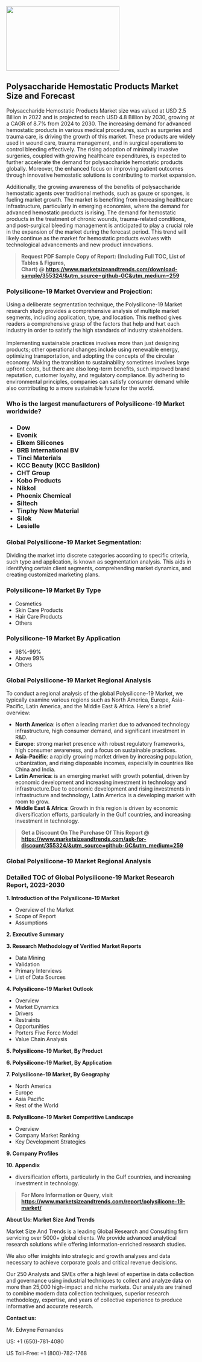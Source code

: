 <p><img class="alignnone size-medium wp-image-20088" src="https://ffe5etoiles.com/wp-content/uploads/2024/12/MST1-300x171.png" alt="" width="300" height="171" /></p><h2>Polysaccharide Hemostatic Products Market Size and Forecast</h2><p>Polysaccharide Hemostatic Products Market size was valued at USD 2.5 Billion in 2022 and is projected to reach USD 4.8 Billion by 2030, growing at a CAGR of 8.7% from 2024 to 2030. The increasing demand for advanced hemostatic products in various medical procedures, such as surgeries and trauma care, is driving the growth of this market. These products are widely used in wound care, trauma management, and in surgical operations to control bleeding effectively. The rising adoption of minimally invasive surgeries, coupled with growing healthcare expenditures, is expected to further accelerate the demand for polysaccharide hemostatic products globally. Moreover, the enhanced focus on improving patient outcomes through innovative hemostatic solutions is contributing to market expansion.</p><p>Additionally, the growing awareness of the benefits of polysaccharide hemostatic agents over traditional methods, such as gauze or sponges, is fueling market growth. The market is benefiting from increasing healthcare infrastructure, particularly in emerging economies, where the demand for advanced hemostatic products is rising. The demand for hemostatic products in the treatment of chronic wounds, trauma-related conditions, and post-surgical bleeding management is anticipated to play a crucial role in the expansion of the market during the forecast period. This trend will likely continue as the market for hemostatic products evolves with technological advancements and new product innovations.</p></p><blockquote id="" class=""><strong>Request PDF Sample Copy of Report: (Including Full TOC, List of Tables &amp; Figures, Chart)&nbsp;@&nbsp;<strong><a href="https://www.marketsizeandtrends.com/download-sample/355324/&utm_source=github-GC&utm_medium=259" target="_blank">https://www.marketsizeandtrends.com/download-sample/355324/&utm_source=github-GC&utm_medium=259</a></strong></strong></blockquote><h3 id="" class="">Polysilicone-19 Market&nbsp;Overview and Projection:</h3><p id="" class="">Using a deliberate segmentation technique, the Polysilicone-19 Market research study provides a comprehensive analysis of multiple market segments, including application, type, and location. This method gives readers a comprehensive grasp of the factors that help and hurt each industry in order to satisfy the high standards of industry stakeholders. <br /> <br />Implementing sustainable practices involves more than just designing products; other operational changes include using renewable energy, optimizing transportation, and adopting the concepts of the circular economy. Making the transition to sustainability sometimes involves large upfront costs, but there are also long-term benefits, such improved brand reputation, customer loyalty, and regulatory compliance. By adhering to environmental principles, companies can satisfy consumer demand while also contributing to a more sustainable future for the world.</p><h3 id="" class="">Who is the largest manufacturers of&nbsp;Polysilicone-19 Market worldwide?</h3><h3 class=""><p><ul><li>Dow </li><li> Evonik </li><li> Elkem Silicones </li><li> BRB International BV </li><li> Tinci Materials </li><li> KCC Beauty (KCC Basildon) </li><li> CHT Group </li><li> Kobo Products </li><li> Nikkol </li><li> Phoenix Chemical </li><li> Siltech </li><li> Tinphy New Material </li><li> Silok </li><li> Lesielle</li></ul></p></h3><h3 id="" class="">Global&nbsp;Polysilicone-19 Market Segmentation:</h3><p id="" class="">Dividing the market into discrete categories according to specific criteria, such type and application, is known as segmentation analysis. This aids in identifying certain client segments, comprehending market dynamics, and creating customized marketing plans.</p><h3 id="" class="">Polysilicone-19 Market&nbsp;By Type</h3><p><p><ul><li>Cosmetics</li><li> Skin Care Products</li><li> Hair Care Products</li><li> Others</p></li></ul></p></p><h3 id="" class="">Polysilicone-19 Market&nbsp;By Application</h3><p class=""><p><ul><li>98%-99%</li><li> Above 99%</li><li> Others</li></ul></p></p><h3 id="" class="">Global Polysilicone-19 Market Regional Analysis</h3><p id="" class="">To conduct a regional analysis of the global Polysilicone-19 Market, we typically examine various regions such as North America, Europe, Asia-Pacific, Latin America, and the Middle East &amp; Africa. Here's a brief overview:</p><ul><li><strong>North America</strong>: is often a leading market due to advanced technology infrastructure, high consumer demand, and significant investment in R&amp;D.</li><li><strong>Europe</strong>: strong market presence with robust regulatory frameworks, high consumer awareness, and a focus on sustainable practices.</li><li><strong>Asia-Pacific</strong>: a rapidly growing market driven by increasing population, urbanization, and rising disposable incomes, especially in countries like China and India.</li><li><strong>Latin America</strong>: is an emerging market with growth potential, driven by economic development and increasing investment in technology and infrastructure.Due to economic development and rising investments in infrastructure and technology, Latin America is a developing market with room to grow.</li><li><strong>Middle East &amp; Africa</strong>: Growth in this region is driven by economic diversification efforts, particularly in the Gulf countries, and increasing investment in technology.</li></ul><blockquote id="" class=""><strong>Get a Discount On The Purchase Of This Report @ <strong><a href="https://www.marketsizeandtrends.com/ask-for-discount/355324/&utm_source=github-GC&utm_medium=259" target="_blank">https://www.marketsizeandtrends.com/ask-for-discount/355324/&utm_source=github-GC&utm_medium=259</a></strong></strong></blockquote><h3 id="" class="">Global Polysilicone-19 Market Regional Analysis</h3><h3 id="" class="">Detailed TOC of Global Polysilicone-19 Market Research Report, 2023-2030</h3><p id="" class=""><strong>1. Introduction of the Polysilicone-19 Market</strong></p><ul><li>Overview of the Market</li><li>Scope of Report</li><li>Assumptions</li></ul><p id="" class=""><strong>2. Executive Summary</strong></p><p id="" class=""><strong>3. Research Methodology of Verified Market Reports</strong></p><ul><li>Data Mining</li><li>Validation</li><li>Primary Interviews</li><li>List of Data Sources</li></ul><p id="" class=""><strong>4. Polysilicone-19 Market Outlook</strong></p><ul><li>Overview</li><li>Market Dynamics</li><li>Drivers</li><li>Restraints</li><li>Opportunities</li><li>Porters Five Force Model</li><li>Value Chain Analysis</li></ul><p id="" class=""><strong>5. Polysilicone-19 Market, By Product</strong></p><p id="" class=""><strong>6. Polysilicone-19 Market, By Application</strong></p><p id="" class=""><strong>7. Polysilicone-19 Market, By Geography</strong></p><ul><li>North America</li><li>Europe</li><li>Asia Pacific</li><li>Rest of the World</li></ul><p id="" class=""><strong>8. Polysilicone-19 Market Competitive Landscape</strong></p><ul><li>Overview</li><li>Company Market Ranking</li><li>Key Development Strategies</li></ul><p id="" class=""><strong>9. Company Profiles</strong></p><p id="" class=""><strong>10. Appendix</strong></p><ul><li>diversification efforts, particularly in the Gulf countries, and increasing investment in technology.</li></ul><blockquote id="" class=""><strong>For More Information or Query, visit <strong><strong><a href="https://www.marketsizeandtrends.com/report/polysilicone-19-market/" target="_blank">https://www.marketsizeandtrends.com/report/polysilicone-19-market/</a></strong></strong></strong></blockquote><p id="" class=""><strong>About Us: Market Size And Trends</strong></p><p id="" class="">Market Size And Trends is a leading Global Research and Consulting firm servicing over 5000+ global clients. We provide advanced analytical research solutions while offering information-enriched research studies.</p><p id="" class="">We also offer insights into strategic and growth analyses and data necessary to achieve corporate goals and critical revenue decisions.</p><p id="" class="">Our 250 Analysts and SMEs offer a high level of expertise in data collection and governance using industrial techniques to collect and analyze data on more than 25,000 high-impact and niche markets. Our analysts are trained to combine modern data collection techniques, superior research methodology, expertise, and years of collective experience to produce informative and accurate research.</p><p id="" class=""><strong>Contact us:</strong></p><p id="" class="">Mr. Edwyne Fernandes</p><p id="" class="">US: +1 (650)-781-4080</p><p id="" class="">US Toll-Free: +1 (800)-782-1768</p>

